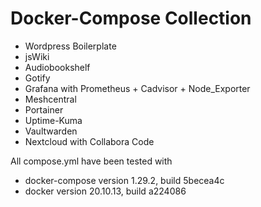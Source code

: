 # Docker-Compose Collection

- Wordpress Boilerplate
- jsWiki
- Audiobookshelf
- Gotify
- Grafana with Prometheus + Cadvisor + Node_Exporter
- Meshcentral
- Portainer
- Uptime-Kuma
- Vaultwarden
- Nextcloud with Collabora Code

All compose.yml have been tested with

- docker-compose version 1.29.2, build 5becea4c
- docker version 20.10.13, build a224086
